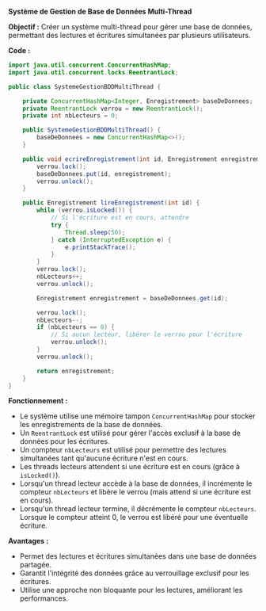 **Système de Gestion de Base de Données Multi-Thread**

**Objectif :**
Créer un système multi-thread pour gérer une base de données, permettant des lectures et écritures simultanées par plusieurs utilisateurs.

**Code :**

```java
import java.util.concurrent.ConcurrentHashMap;
import java.util.concurrent.locks.ReentrantLock;

public class SystemeGestionBDDMultiThread {

    private ConcurrentHashMap<Integer, Enregistrement> baseDeDonnees;
    private ReentrantLock verrou = new ReentrantLock();
    private int nbLecteurs = 0;

    public SystemeGestionBDDMultiThread() {
        baseDeDonnees = new ConcurrentHashMap<>();
    }

    public void ecrireEnregistrement(int id, Enregistrement enregistrement) {
        verrou.lock();
        baseDeDonnees.put(id, enregistrement);
        verrou.unlock();
    }

    public Enregistrement lireEnregistrement(int id) {
        while (verrou.isLocked()) {
            // Si l'écriture est en cours, attendre
            try {
                Thread.sleep(50);
            } catch (InterruptedException e) {
                e.printStackTrace();
            }
        }
        verrou.lock();
        nbLecteurs++;
        verrou.unlock();

        Enregistrement enregistrement = baseDeDonnees.get(id);

        verrou.lock();
        nbLecteurs--;
        if (nbLecteurs == 0) {
            // Si aucun lecteur, libérer le verrou pour l'écriture
            verrou.unlock();
        }
        verrou.unlock();

        return enregistrement;
    }
}
```

**Fonctionnement :**

* Le système utilise une mémoire tampon `ConcurrentHashMap` pour stocker les enregistrements de la base de données.
* Un `ReentrantLock` est utilisé pour gérer l'accès exclusif à la base de données pour les écritures.
* Un compteur `nbLecteurs` est utilisé pour permettre des lectures simultanées tant qu'aucune écriture n'est en cours.
* Les threads lecteurs attendent si une écriture est en cours (grâce à `isLocked()`).
* Lorsqu'un thread lecteur accède à la base de données, il incrémente le compteur `nbLecteurs` et libère le verrou (mais attend si une écriture est en cours).
* Lorsqu'un thread lecteur termine, il décrémente le compteur `nbLecteurs`. Lorsque le compteur atteint 0, le verrou est libéré pour une éventuelle écriture.

**Avantages :**

* Permet des lectures et écritures simultanées dans une base de données partagée.
* Garantit l'intégrité des données grâce au verrouillage exclusif pour les écritures.
* Utilise une approche non bloquante pour les lectures, améliorant les performances.